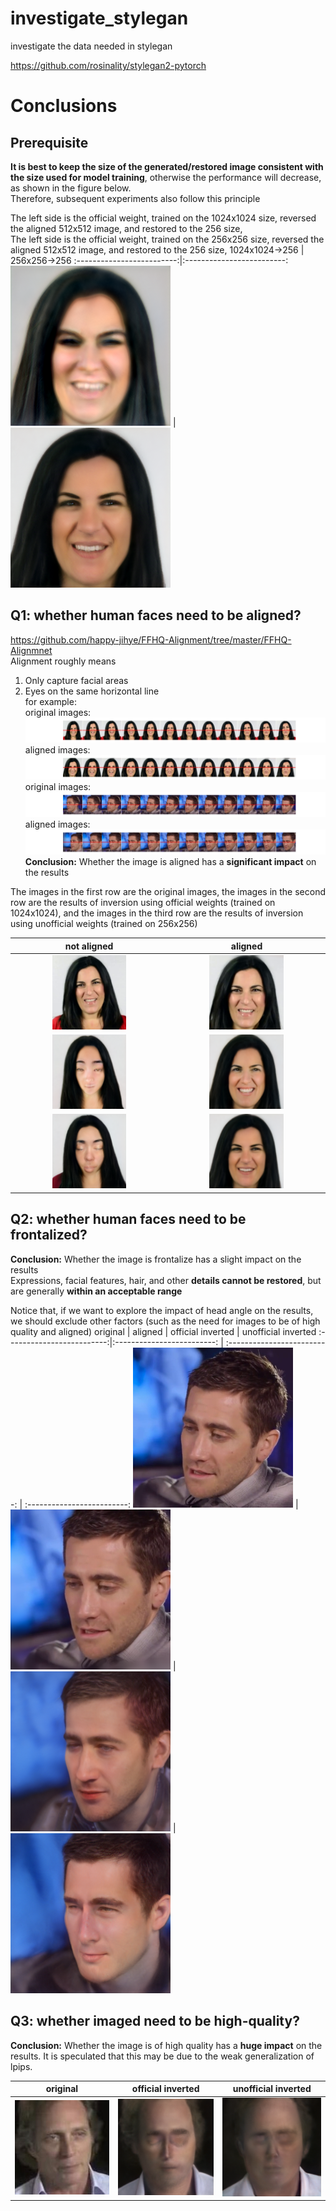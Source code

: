 # investigate_stylegan
 investigate the data needed in stylegan  

https://github.com/rosinality/stylegan2-pytorch

# Conclusions

## Prerequisite
**It is best to keep the size of the generated/restored image consistent with the size used for model training**, otherwise the performance will decrease, as shown in the figure below.   
Therefore, subsequent experiments also follow this principle  

The left side is the official weight, trained on the 1024x1024 size, reversed the aligned 512x512 image, and restored to the 256 size,  
The left side is the official weight, trained on the 256x256 size, reversed the aligned 512x512 image, and restored to the 256 size, 
1024x1024->256            |  256x256->256
:-------------------------:|:-------------------------:
<img src='https://github.com/audio-visual/investigate_stylegan/blob/main/results/stylegan2-ffhq-config-f_align-000015-project_256_step500.png' width='256px'/> | <img src='https://github.com/audio-visual/investigate_stylegan/blob/main/results/550000_align-000015-project_256_step500.png' width='256px'/>

## Q1: whether human faces need to be aligned?
https://github.com/happy-jihye/FFHQ-Alignment/tree/master/FFHQ-Alignmnet  
Alignment roughly means
1) Only capture facial areas
2) Eyes on the same horizontal line  
for example:  
original images:
   ![alt original images](https://github.com/audio-visual/investigate_stylegan/blob/main/results/0tx4o3yXM64_0.png?raw=true)
aligned images:
  ![alt original images](https://github.com/audio-visual/investigate_stylegan/blob/main/results/0tx4o3yXM64_0_align.png?raw=true)
original images:
   ![alt original images](https://github.com/audio-visual/investigate_stylegan/blob/main/results/0xjr1vVzFKY_0.png?raw=true)
aligned images:
  ![alt original images](https://github.com/audio-visual/investigate_stylegan/blob/main/results/0xjr1vVzFKY_0_align.png?raw=true)
**Conclusion:**
Whether the image is aligned has a **significant impact** on the results

The images in the first row are the original images, the images in the second row are the results of inversion using official weights (trained on 1024x1024), and the images in the third row are the results of inversion using unofficial weights (trained on 256x256)

not aligned             |  aligned
:-------------------------:|:-------------------------:
<img src='https://github.com/audio-visual/investigate_stylegan/blob/main/samples/not_align/000015.png' width='50%'/> | <img src='https://github.com/audio-visual/investigate_stylegan/blob/main/samples/not_align/align-000015.png' width='50%'/>
<img src='https://github.com/audio-visual/investigate_stylegan/blob/main/results/stylegan2-ffhq-config-f_000015-project_1024_step500.png' width='50%'/> | <img src='https://github.com/audio-visual/investigate_stylegan/blob/main/results/stylegan2-ffhq-config-f_align-000015-project_1024_step500.png' width='50%'/>
<img src='https://github.com/audio-visual/investigate_stylegan/blob/main/results/550000_000015-project_256_step500.png' width='50%'/> | <img src='https://github.com/audio-visual/investigate_stylegan/blob/main/results/550000_align-000015-project_256_step500.png' width='50%'/> 

## Q2: whether human faces need to be frontalized?
**Conclusion:**
Whether the image is frontalize has a slight impact on the results  
Expressions, facial features, hair, and other **details cannot be restored**, but are generally **within an acceptable range**   

Notice that, if we want to explore the impact of head angle on the results, we should exclude other factors (such as the need for images to be of high quality and aligned) 
original             |  aligned  | official inverted | unofficial inverted
:-------------------------:|:-------------------------: | :-------------------------: | :-------------------------:
<img src='https://github.com/audio-visual/investigate_stylegan/blob/main/samples/0xjr1vVzFKY_0/000035.png' width='256px'/> | <img src='https://github.com/audio-visual/investigate_stylegan/blob/main/samples/0xjr1vVzFKY_0_align/align-000035.png' width='256px'/> | <img src='https://github.com/audio-visual/investigate_stylegan/blob/main/results/stylegan2-ffhq-config-f_align-000035-project_1024_step500.png' width='256px'/> | <img src='https://github.com/audio-visual/investigate_stylegan/blob/main/results/550000_align-000035-project_256_step500.png' width='256px'/>

## Q3: whether imaged need to be high-quality? 
**Conclusion:**
Whether the image is of high quality has a **huge impact** on the results. It is speculated that this may be due to the weak generalization of lpips.

original             |  official inverted  |  unofficial inverted
:-------------------------:|:-------------------------: | :-------------------------: 
<img src='https://github.com/audio-visual/investigate_stylegan/blob/main/samples/low_quality/0001200.jpg' width='256px'/> | <img src='https://github.com/audio-visual/investigate_stylegan/blob/main/results/stylegan2-ffhq-config-f_0001200-project_1024_step500.png' width='256px'/> | <img src='https://github.com/audio-visual/investigate_stylegan/blob/main/results/550000_0001200-project_256_step500.png' width='256px'/> 
